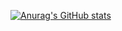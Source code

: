 [![Anurag's GitHub stats](https://github-readme-stats.vercel.app/api?username=Noname28439&show_icons=true&theme=highcontrast&include_all_commits=true&count_private=true)](https://github.com/anuraghazra/github-readme-stats)
